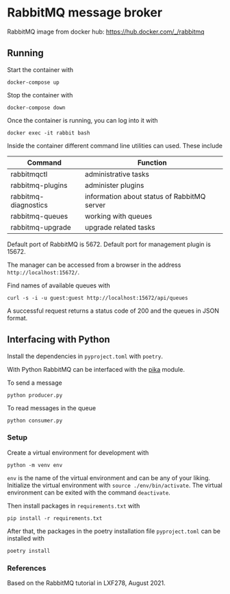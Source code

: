 # RabbitMQ message broker

RabbitMQ image from docker hub: https://hub.docker.com/_/rabbitmq

## Running

Start the container with

    docker-compose up

Stop the container with

    docker-compose down

Once the container is running, you can log into it with

    docker exec -it rabbit bash

Inside the container different command line utilities can used. These include

|Command              | Function                                      |
|---------------------|-----------------------------------------------|
|rabbitmqctl          | administrative tasks                          |
|rabbitmq-plugins     | administer plugins                            |
|rabbitmq-diagnostics | information about status of RabbitMQ server   |
|rabbitmq-queues      | working with queues                           |
|rabbitmq-upgrade     | upgrade related tasks                         |


Default port of RabbitMQ is 5672. Default port for management plugin is 15672.

The manager can be accessed from a browser in the address `http://localhost:15672/`.


Find names of available queues with

    curl -s -i -u guest:guest http://localhost:15672/api/queues

A successful request returns a status code of 200 and the queues in JSON format.

## Interfacing with Python

Install the dependencies in `pyproject.toml` with `poetry`.

With Python RabbitMQ can be interfaced with the [pika](https://github.com/pika/pika) module.

To send a message
```shell
python producer.py
```


To read messages in the queue
```shell
python consumer.py
```


### Setup

Create a virtual environment for development with

    python -m venv env

`env` is the name of the virtual environment and can be any of your liking. Initialize the virtual environment with `source ./env/bin/activate`. The virtual environment can be exited with the command `deactivate`.

Then install packages in `requirements.txt` with

    pip install -r requirements.txt

After that, the packages in the poetry installation file `pyproject.toml` can be installed with

    poetry install


### References

Based on the RabbitMQ tutorial in LXF278, August 2021.